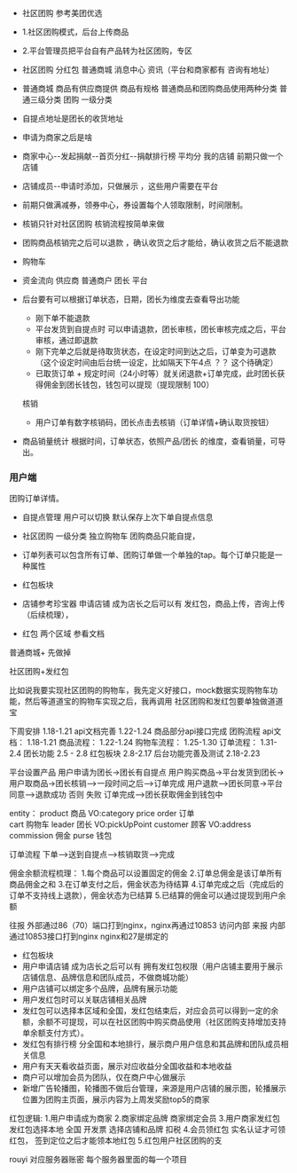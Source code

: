 + 社区团购 参考美团优选 

+ 1.社区团购模式，后台上传商品
+ 2.平台管理员把平台自有产品转为社区团购，专区
+ 社区团购 分红包 普通商城 消息中心 资讯（平台和商家都有 咨询有地址）
+ 普通商城 商品有供应商提供 商品有规格 普通商品和团购商品使用两种分类 普通三级分类 团购 一级分类 
+ 自提点地址是团长的收货地址 
+ 申请为商家之后是啥 
+ 商家中心--发起捐献--首页分红--捐献排行榜 平均分  我的店铺 前期只做一个店铺
+ 店铺成员--申请时添加，只做展示 ，这些用户需要在平台
+ 前期只做满减券，领券中心，券设置每个人领取限制，时间限制。
+ 核销只针对社区团购  核销流程按简单来做 
+ 团购商品核销完之后可以退款 ，确认收货之后才能给，确认收货之后不能退款
+ 购物车 
+ 资金流向  供应商 普通商户 团长  平台



+ 后台要有可以根据订单状态，日期，团长为维度去查看导出功能

  + 刚下单不能退款 
  + 平台发货到自提点时 可以申请退款，团长审核，团长审核完成之后，平台审核，通过即退款
  + 刚下完单之后就是待取货状态，在设定时间到达之后，订单变为可退款（这个设定时间由后台统一设定，比如隔天下午4点 ？？ 这个待确定）
  + 已取货订单 + 规定时间（24小时等）就关闭退款+订单完成，此时团长获得佣金到团长钱包，钱包可以提现（提现限制 100）
  
  核销  
  + 用户订单有数字核销码，团长点击去核销（订单详情+确认取货按钮）


+ 商品销量统计 根据时间，订单状态，依照产品/团长 的维度，查看销量，可导出。

 
 
### 用户端
团购订单详情。

+ 自提点管理  用户可以切换 默认保存上次下单自提点信息
+ 社区团购 一级分类  独立购物车 团购商品只能自提，
+ 订单列表可以包含所有订单、团购订单做一个单独的tap。每个订单只能是一种属性

+ 红包板块
+ 店铺参考珍宝器 申请店铺 成为店长之后可以有 发红包，商品上传，咨询上传（后续梳理），
+ 红包 两个区域 参看文档 

普通商城+  先做掉


社区团购+发红包


比如说我要实现社区团购的购物车，我先定义好接口，mock数据实现购物车功能，然后等道道宝的购物车实现之后，我再调用
社区团购和发红包要单独做道道宝


下周安排  1.18-1.21 api文档完善 1.22-1.24 商品部分api接口完成
团购流程
	api文档：    1.18-1.21
	商品流程：    1.22-1.24
	购物车流程：   1.25-1.30
	订单流程：     1.31-2.4
	团长功能     2.5 - 2.8
红包板块 2.8-2.17
后台功能完善及测试 2.18-2.23


平台设置产品
用户申请为团长->团长有自提点
用户购买商品->平台发货到团长->用户取商品->团长核销-->一段时间之后-->订单完成
用户退款-->团长同意->平台同意-->退款成功 否则 失败
订单完成-->团长获取佣金到钱包中




entity：
product   商品   VO:category price 
order     订单   
cart      购物车
leader    团长  VO:pickUpPoint
customer  顾客  VO:address
commission 佣金
purse     钱包






订单流程
下单-->送到自提点-->核销取货-->完成


佣金余额流程梳理：
1.每个商品可以设置固定的佣金
2.订单总佣金是该订单所有商品佣金之和
3.在订单支付之后，佣金状态为待结算
4.订单完成之后（完成后的订单不支持线上退款），佣金状态为已结算
5.已结算的佣金可以通过提现到用户余额



往报 外部通过86（70）端口打到nginx，nginx再通过10853 访问内部
来报 内部通过10853接口打到nginx
nginx和27是绑定的



+ 红包板块
+ 用户申请店铺 成为店长之后可以有 拥有发红包权限（用户店铺主要用于展示店铺信息、品牌信息和团队成员，不做商城功能）
+ 用户店铺可以绑定多个品牌，品牌有展示功能
+ 用户发红包时可以关联店铺相关品牌
+ 发红包可以选择本区域和全国，发红包结束后，对应会员可以得到一定的余额，余额不可提现，可以在社区团购中购买商品使用（社区团购支持增加支持单余额支付方式）。
+ 发红包有排行榜 分全国和本地排行，展示商户用户信息和其品牌和团队成员相关信息 
+ 用户有天天看收益页面，展示对应收益分全国收益和本地收益
+ 商户可以增加会员为团队，仅在商户中心做展示
+ 新增广告轮播图，轮播图不做后台管理，来源是用户店铺的展示图，轮播展示位置为团购主页面，展示内容为上周发奖励top5的商家

红包逻辑:
1.用户申请成为商家
2.商家绑定品牌  商家绑定会员
3.用户商家发红包
发红包选择本地 全国 开发票  选择店铺和品牌 扣税 
4.会员领红包 
实名认证才可领红包， 签到定位之后才能领本地红包 
5.红包用户社区团购的支




rouyi 对应服务器账密
每个服务器里面的每一个项目




